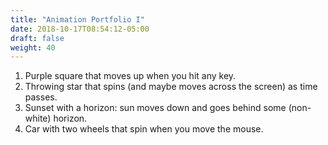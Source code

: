 ```yaml
---
title: "Animation Portfolio I"
date: 2018-10-17T08:54:12-05:00
draft: false
weight: 40
---
```


1. Purple square that moves up when you hit any key.
2. Throwing star that spins (and maybe moves across the screen) as time passes. 
3. Sunset with a horizon: sun moves down and goes behind some
   (non-white) horizon.
4. Car with two wheels that spin when you move the mouse.
